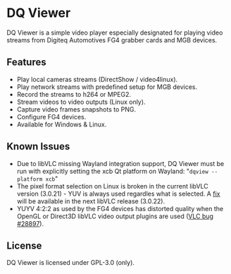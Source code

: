 # DQ Viewer
DQ Viewer is a simple video player especially designated for playing video
streams from Digiteq Automotives FG4 grabber cards and MGB devices.

## Features
* Play local cameras streams (DirectShow / video4linux).
* Play network streams with predefined setup for MGB devices.
* Record the streams to h264 or MPEG2.
* Stream videos to video outputs (Linux only).
* Capture video frames snapshots to PNG.
* Configure FG4 devices.
* Available for Windows & Linux.

## Known Issues
* Due to libVLC missing Wayland integration support, DQ Viewer must be run with
  explicitly setting the xcb Qt platform on Wayland: "`dqview --platform xcb`"
* The pixel format selection on Linux is broken in the current libVLC version
  (3.0.21) - YUV is always used regardles what is selected.
  A [fix](https://code.videolan.org/videolan/vlc/-/merge_requests/6463) will be
  available in the next libVLC release (3.0.22).
* YUYV 4:2:2 as used by the FG4 devices has distorted quality when the OpenGL
  or Direct3D libVLC video output plugins are used
  ([VLC bug #28897](https://code.videolan.org/videolan/vlc/-/issues/28897)).

## License
DQ Viewer is licensed under GPL-3.0 (only).
